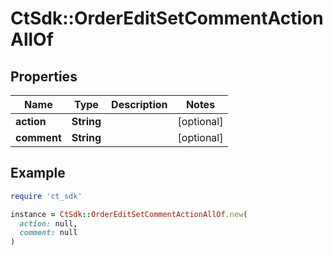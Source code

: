 # CtSdk::OrderEditSetCommentActionAllOf

## Properties

| Name | Type | Description | Notes |
| ---- | ---- | ----------- | ----- |
| **action** | **String** |  | [optional] |
| **comment** | **String** |  | [optional] |

## Example

```ruby
require 'ct_sdk'

instance = CtSdk::OrderEditSetCommentActionAllOf.new(
  action: null,
  comment: null
)
```

